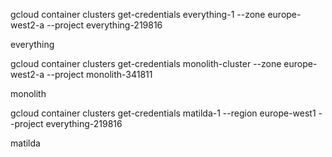 gcloud container clusters get-credentials everything-1 --zone europe-west2-a --project everything-219816

everything 

gcloud container clusters get-credentials monolith-cluster --zone europe-west2-a --project monolith-341811

monolith

gcloud container clusters get-credentials matilda-1 --region europe-west1 --project everything-219816

matilda
